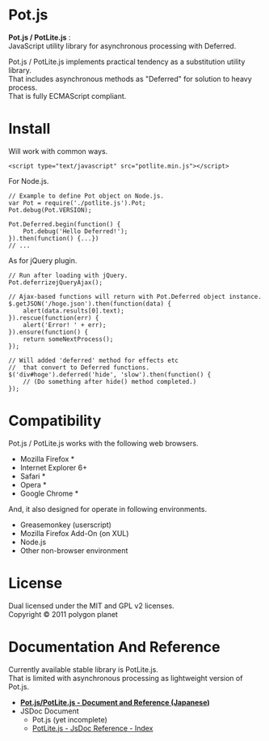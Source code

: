 Pot.js
========

**Pot.js / PotLite.js** :  
JavaScript utility library for asynchronous processing with Deferred.

Pot.js / PotLite.js implements practical tendency as a substitution utility library.  
That includes asynchronous methods as "Deferred" for solution to heavy process.  
That is fully ECMAScript compliant.

Install
========
Will work with common ways.

    <script type="text/javascript" src="potlite.min.js"></script>

For Node.js.

    // Example to define Pot object on Node.js.
    var Pot = require('./potlite.js').Pot;
    Pot.debug(Pot.VERSION);
    
    Pot.Deferred.begin(function() {
        Pot.debug('Hello Deferred!');
    }).then(function() {...})
    // ...


As for jQuery plugin.

    // Run after loading with jQuery.
    Pot.deferrizejQueryAjax();
    
    // Ajax-based functions will return with Pot.Deferred object instance.
    $.getJSON('/hoge.json').then(function(data) {
        alert(data.results[0].text);
    }).rescue(function(err) {
        alert('Error! ' + err);
    }).ensure(function() {
        return someNextProcess();
    });

    // Will added 'deferred' method for effects etc
    //  that convert to Deferred functions.
    $('div#hoge').deferred('hide', 'slow').then(function() {
        // (Do something after hide() method completed.)
    });

Compatibility
========
Pot.js / PotLite.js works with the following web browsers.

  * Mozilla Firefox *
  * Internet Explorer 6+
  * Safari *
  * Opera *
  * Google Chrome *

And, it also designed for operate in following environments.

  * Greasemonkey (userscript)
  * Mozilla Firefox Add-On (on XUL)
  * Node.js
  * Other non-browser environment

License
========
Dual licensed under the MIT and GPL v2 licenses.    
Copyright &copy; 2011 polygon planet

Documentation And Reference
========
Currently available stable library is PotLite.js.    
That is limited with asynchronous processing as lightweight version of Pot.js.

  * **[Pot.js/PotLite.js - Document and Reference (Japanese)][Documentation_JA]**  
  * JSDoc Document
      * Pot.js (yet incomplete)
      * [PotLite.js - JsDoc Reference - Index][PotLite_JSDoc]






[PotLite_JSDoc]: http://polygonplanet.github.com/Pot.js/jsdoc/potlite/index.html "PotLite.js - JsDoc Reference - Index"

[Documentation_JA]: http://polygonplanet.github.com/Pot.js/index.html "Pot.js + PotLite.js - Document and Reference (Japanese)"

